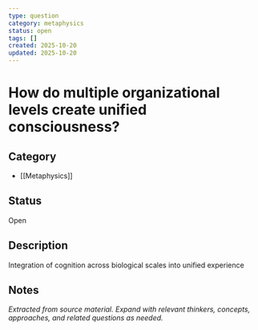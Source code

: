 ```yaml
---
type: question
category: metaphysics
status: open
tags: []
created: 2025-10-20
updated: 2025-10-20
---
```


# How do multiple organizational levels create unified consciousness?

## Category

- [[Metaphysics]]

## Status

Open

## Description

Integration of cognition across biological scales into unified experience

## Notes

*Extracted from source material. Expand with relevant thinkers, concepts, approaches, and related questions as needed.*
